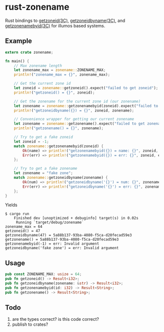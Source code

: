 rust-zonename
=============

Rust bindings to [getzoneid(3C)](https://illumos.org/man/3C/getzoneid),
[getzoneidbyname(3C)](https://illumos.org/man/3C/getzoneidbyname), and
[getzonenamebyid(3C)](https://illumos.org/man/3C/getzonenamebyid) for illumos based
systems.

Example
-------

``` rust
extern crate zonename;

fn main() {
    // Max zonename length
    let zonename_max = zonename::ZONENAME_MAX;
    println!("zonename_max = {}", zonename_max);

    // Get the current zone id
    let zoneid = zonename::getzoneid().expect("failed to get zoneid");
    println!("getzoneid() = {}", zoneid);

    // Get the zonename for the current zone id (our zonename)
    let zonename = zonename::getzonenamebyid(zoneid).expect("failed to get zonename");
    println!("getzoneidbyname({}) = {}", zoneid, zonename);

    // Convenience wrapper for getting our current zonename
    let zonename = zonename::getzonename().expect("failed to get zonename");
    println!("getzonename() = {}", zonename);

    // Try to get a fake zoneid
    let zoneid = -1;
    match zonename::getzonenamebyid(zoneid) {
        Ok(name) => println!("getzonenamebyid({}) = name: {}", zoneid, name),
        Err(err) => println!("getzonenamebyid({}) = err: {}", zoneid, err)
    };

    // Try to get a fake zonename
    let zonename = "fake zone";
    match zonename::getzoneidbyname(zonename) {
        Ok(num) => println!("getzoneidbyname('{}') = num: {}", zonename, num),
        Err(err) => println!("getzoneidbyname('{}') = err: {}", zonename, err)
    };
}
```

Yields

```
$ cargo run
    Finished dev [unoptimized + debuginfo] target(s) in 0.02s
     Running `target/debug/zonename`
zonename_max = 64
getzoneid() = 47
getzoneidbyname(47) = 5a88b137-93ba-4080-f5ca-d20fecad59e3
getzonename() = 5a88b137-93ba-4080-f5ca-d20fecad59e3
getzonenamebyid(-1) = err: Invalid argument
getzoneidbyname('fake zone') = err: Invalid argument
```

Usage
-----

``` rust
pub const ZONENAME_MAX: usize = 64;
pub fn getzoneid() -> Result<i32>;
pub fn getzoneidbyname(zonename: &str) -> Result<i32>;
pub fn getzonenamebyid(id: i32) -> Result<String>;
pub fn getzonename() -> Result<String>;
```

Todo
----

1. are the types correct? is this code correct?
2. publish to crates?
